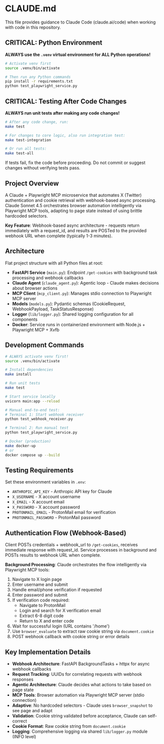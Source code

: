 # CLAUDE.md

This file provides guidance to Claude Code (claude.ai/code) when working with code in this repository.

## CRITICAL: Python Environment

**ALWAYS use the `.venv` virtual environment for ALL Python operations!**

```bash
# Activate venv first
source .venv/bin/activate

# Then run any Python commands
pip install -r requirements.txt
python test_playwright_service.py
```

## CRITICAL: Testing After Code Changes

**ALWAYS run unit tests after making any code changes!**

```bash
# After any code change, run:
make test

# For changes to core logic, also run integration test:
make test-integration

# Or run all tests:
make test-all
```

If tests fail, fix the code before proceeding. Do not commit or suggest changes without verifying tests pass.

## Project Overview

A Claude + Playwright MCP microservice that automates X (Twitter) authentication and cookie retrieval with webhook-based async processing. Claude Sonnet 4.5 orchestrates browser automation intelligently via Playwright MCP tools, adapting to page state instead of using brittle hardcoded selectors.

**Key Feature**: Webhook-based async architecture - requests return immediately with a request_id, and results are POSTed to the provided webhook URL when complete (typically 1-3 minutes).

## Architecture

Flat project structure with all Python files at root:

- **FastAPI Service** (`main.py`): Endpoint `/get-cookies` with background task processing and webhook callbacks
- **Claude Agent** (`claude_agent.py`): Agentic loop - Claude makes decisions about browser actions
- **MCP Client** (`mcp_client.py`): Manages stdio connection to Playwright MCP server
- **Models** (`models.py`): Pydantic schemas (CookieRequest, WebhookPayload, TaskStatusResponse)
- **Logger** (`lib/logger.py`): Shared logging configuration for all components
- **Docker**: Service runs in containerized environment with Node.js + Playwright MCP + Xvfb

## Development Commands

```bash
# ALWAYS activate venv first!
source .venv/bin/activate

# Install dependencies
make install

# Run unit tests
make test

# Start service locally
uvicorn main:app --reload

# Manual end-to-end test:
# Terminal 1: Start webhook receiver
python test_webhook_receiver.py

# Terminal 2: Run manual test
python test_playwright_service.py

# Docker (production)
make docker-up
# or
docker compose up --build
```

## Testing Requirements

Set these environment variables in `.env`:
- `ANTHROPIC_API_KEY` - Anthropic API key for Claude
- `X_USERNAME` - X account username
- `X_EMAIL` - X account email
- `X_PASSWORD` - X account password
- `PROTONMAIL_EMAIL` - ProtonMail email for verification
- `PROTONMAIL_PASSWORD` - ProtonMail password

## Authentication Flow (Webhook-Based)

Client POSTs credentials + webhook_url to `/get-cookies`, receives immediate response with request_id. Service processes in background and POSTs results to webhook URL when complete.

**Background Processing**: Claude orchestrates the flow intelligently via Playwright MCP tools:
1. Navigate to X login page
2. Enter username and submit
3. Handle email/phone verification if requested
4. Enter password and submit
5. If verification code required:
   - Navigate to ProtonMail
   - Login and search for X verification email
   - Extract 6-8 digit code
   - Return to X and enter code
6. Wait for successful login (URL contains '/home')
7. Use `browser_evaluate` to extract raw cookie string via `document.cookie`
8. POST webhook callback with cookie string or error details

## Key Implementation Details

- **Webhook Architecture**: FastAPI BackgroundTasks + httpx for async webhook callbacks
- **Request Tracking**: UUIDs for correlating requests with webhook responses
- **Agentic Architecture**: Claude decides what actions to take based on page state
- **MCP Tools**: Browser automation via Playwright MCP server (stdio connection)
- **Adaptive**: No hardcoded selectors - Claude uses `browser_snapshot` to see page and adapt
- **Validation**: Cookie string validated before acceptance, Claude can self-correct
- **Cookie Format**: Raw cookie string from `document.cookie`
- **Logging**: Comprehensive logging via shared `lib/logger.py` module (INFO level)
